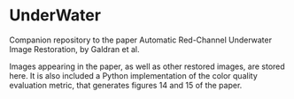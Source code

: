 UnderWater
==========

Companion repository to the paper Automatic Red-Channel Underwater Image Restoration, by Galdran et al.

Images appearing in the paper, as well as other restored images, are stored here. It is also included a Python implementation of the color quality evaluation metric, that generates figures 14 and 15 of the paper. 

